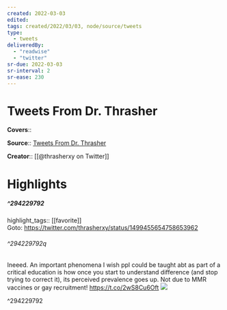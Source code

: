```yaml
---
created: 2022-03-03
edited:
tags: created/2022/03/03, node/source/tweets
type: 
  - tweets
deliveredBy: 
  - "readwise"
  - "twitter"
sr-due: 2022-03-03
sr-interval: 2
sr-ease: 230
---
```

# Tweets From Dr. Thrasher

**Covers**:: 

**Source**:: [Tweets From Dr. Thrasher](https://twitter.com/thrasherxy)

**Creator**:: [[@thrasherxy on Twitter]]

# Highlights
##### ^294229792

highlight_tags:: [[favorite]]   
Goto: https://twitter.com/thrasherxy/status/1499455654758653962  

###### ^294229792q

Ineeed. An important phenomena I wish ppl could be taught abt as part of a critical education is how once you start to understand difference (and stop trying to correct it), its perceived prevalence goes up. Not due to MMR vaccines or gay recruitment! https://t.co/2wS8Cu6Oft 
![](https://pbs.twimg.com/media/FM8i80NXIAsyAlH.jpg) 

^294229792

